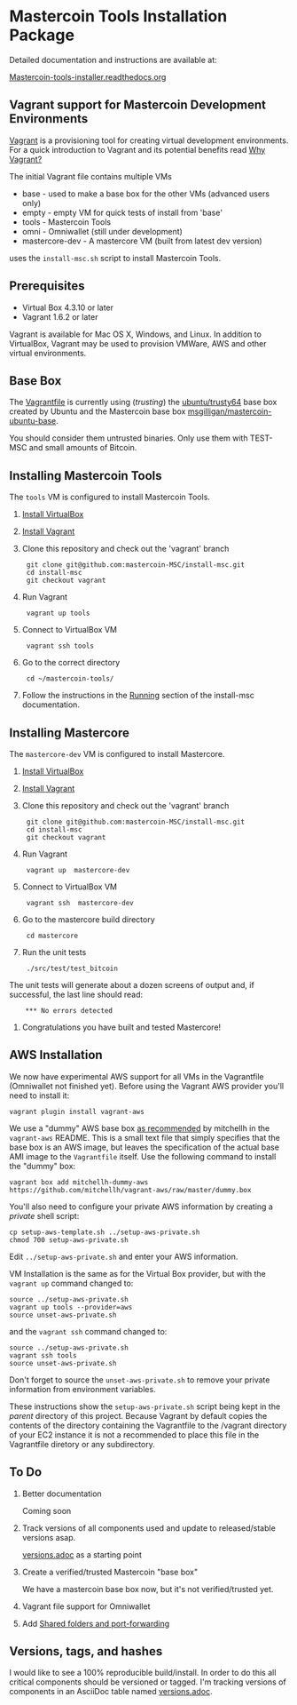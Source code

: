 Mastercoin Tools Installation Package
=====================================

Detailed documentation and instructions are available at:


[Mastercoin-tools-installer.readthedocs.org](http://mastercoin-tools-installer.readthedocs.org/en/latest/pages/intro.html)

Vagrant support for Mastercoin Development Environments
-------------------------------------------------------

[Vagrant](http://www.vagrantup.com) is a provisioning tool for creating virtual development environments. For a quick introduction to Vagrant and its potential benefits read [Why Vagrant?](http://docs.vagrantup.com/v2/why-vagrant/index.html)

The initial Vagrant file contains multiple VMs

* base - used to make a base box for the other VMs (advanced users only)
* empty - empty VM for quick tests of install from 'base'
* tools - Mastercoin Tools
* omni - Omniwallet (still under development)
* mastercore-dev - A mastercore VM (built from latest dev version)

uses the ```install-msc.sh``` script to install Mastercoin Tools.

Prerequisites
-------------

* Virtual Box 4.3.10 or later
* Vagrant 1.6.2 or later

Vagrant is available for Mac OS X, Windows, and  Linux. In addition to VirtualBox, Vagrant may be used to provision VMWare, AWS and other virtual environments.

Base Box
--------

The [Vagrantfile](Vagrantfile) is currently using (*trusting*) the [ubuntu/trusty64](https://vagrantcloud.com/ubuntu/trusty64) base box created by Ubuntu and the Mastercoin base box [msgilligan/mastercoin-ubuntu-base](https://vagrantcloud.com/msgilligan/mastercoin-ubuntu-base).

You should consider them untrusted binaries. Only use them with TEST-MSC and small amounts of Bitcoin.

Installing Mastercoin Tools
---------------------------

The ```tools``` VM is configured to install Mastercoin Tools.

1. [Install VirtualBox](https://www.virtualbox.org/manual/ch02.html)
1. [Install Vagrant](http://docs.vagrantup.com/v2/installation/)
1. Clone this repository and check out the 'vagrant' branch

        git clone git@github.com:mastercoin-MSC/install-msc.git
        cd install-msc
        git checkout vagrant

1. Run Vagrant

        vagrant up tools

1. Connect to VirtualBox VM

        vagrant ssh tools

1. Go to the correct directory

        cd ~/mastercoin-tools/

1. Follow the instructions in the [Running](http://mastercoin-tools-installer.readthedocs.org/en/latest/pages/running.html) section of the install-msc documentation.

Installing Mastercore
---------------------

The ```mastercore-dev``` VM is configured to install Mastercore.

1. [Install VirtualBox](https://www.virtualbox.org/manual/ch02.html)
1. [Install Vagrant](http://docs.vagrantup.com/v2/installation/)
1. Clone this repository and check out the 'vagrant' branch

        git clone git@github.com:mastercoin-MSC/install-msc.git
        cd install-msc
        git checkout vagrant

1. Run Vagrant

        vagrant up  mastercore-dev

1. Connect to VirtualBox VM

        vagrant ssh  mastercore-dev

1. Go to the mastercore build directory

        cd mastercore

1. Run the unit tests

        ./src/test/test_bitcoin
The unit tests will generate about a dozen screens of output and, if successful, the last line should read:

        *** No errors detected

1. Congratulations you have built and tested Mastercore!


AWS Installation
----------------

We now have experimental AWS support for all VMs in the Vagrantfile (Omniwallet not finished yet). Before using the Vagrant AWS provider you'll need to install it:

    vagrant plugin install vagrant-aws

We use a "dummy" AWS base box [as recommended](https://github.com/mitchellh/vagrant-aws#quick-start) by mitchellh in the `vagrant-aws` README. This is a small text file that simply specifies that the base box is an AWS image, but leaves the specification of the actual base AMI image to the `Vagrantfile` itself. Use the following command to install the "dummy" box:

    vagrant box add mitchellh-dummy-aws https://github.com/mitchellh/vagrant-aws/raw/master/dummy.box

You'll also need to configure your private AWS information by creating a *private* shell script:

    cp setup-aws-template.sh ../setup-aws-private.sh
    chmod 700 setup-aws-private.sh

Edit `../setup-aws-private.sh` and enter your AWS information.

VM Installation is the same as for the Virtual Box provider, but with the `vagrant up` command changed to:

    source ../setup-aws-private.sh
    vagrant up tools --provider=aws
    source unset-aws-private.sh

and the `vagrant ssh` command changed to:

    source ../setup-aws-private.sh
    vagrant ssh tools
    source unset-aws-private.sh

Don't forget to source the `unset-aws-private.sh` to remove your private information from environment variables.

These instructions show the `setup-aws-private.sh` script being kept in the *parent* directory of this project. Because Vagrant by default copies the contents of the directory containing the Vagrantfile to the /vagrant directory of your EC2 instance it is not a recommended to place this file in the Vagrantfile diretory or any subdirectory.


To Do
-----

1. Better documentation

    Coming soon

1. Track versions of all components used and update to released/stable versions asap.

    [versions.adoc](versions.adoc) as a starting point

1. Create a verified/trusted Mastercoin "base box"

    We have a mastercoin base box now, but it's not verified/trusted yet.

1. Vagrant file support for Omniwallet
1. Add [Shared folders and port-forwarding](http://pastie.org/9083315)



Versions, tags, and hashes
--------------------------

I would like to see a 100% reproducible build/install. In order to do this all critical components should be versioned or tagged. I'm tracking versions of components in an AsciiDoc table named [versions.adoc](versions.adoc).
